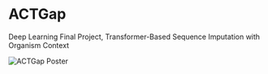 # ACTGap
Deep Learning Final Project, Transformer-Based Sequence Imputation with Organism Context

![ACTGap Poster](https://github.com/user-attachments/assets/fd70630a-1aa1-4624-9503-fd9c6e891a45)
